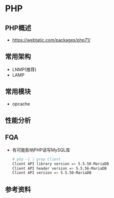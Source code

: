 # PHP
## PHP概述
- https://webtatic.com/packages/php71/

## 常用架构
- LNMP(推荐)
- LAMP
## 常用模块
- opcache

## 性能分析
## FQA
- 有可能影响PHP读写MySQL库
  ``` bash
  # php -i | grep Client
  Client API library version => 5.5.50-MariaDB
  Client API header version => 5.5.56-MariaDB
  Client API version => 5.5.50-MariaDB
  ```
## 参考资料
